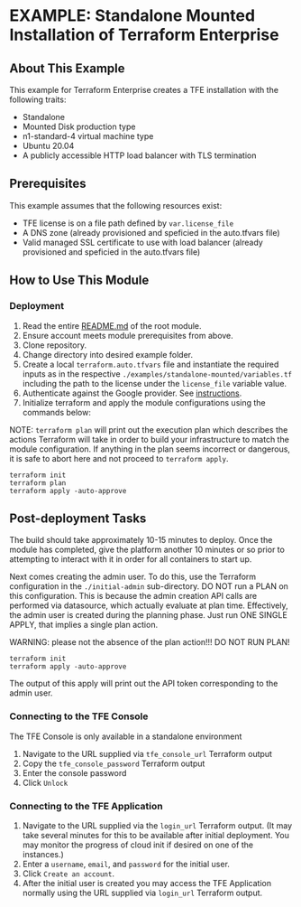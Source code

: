 # EXAMPLE: Standalone Mounted Installation of Terraform Enterprise

## About This Example

This example for Terraform Enterprise creates a TFE installation with the following traits:

- Standalone
- Mounted Disk production type
- n1-standard-4 virtual machine type
- Ubuntu 20.04
- A publicly accessible HTTP load balancer with TLS termination


## Prerequisites

This example assumes that the following resources exist:

- TFE license is on a file path defined by `var.license_file`
- A DNS zone (already provisioned and speficied in the auto.tfvars file)
- Valid managed SSL certificate to use with load balancer (already provisioned and speficied in the auto.tfvars file)
  
## How to Use This Module

### Deployment

1. Read the entire [README.md](../../README.md) of the root module.
2. Ensure account meets module prerequisites from above.
3. Clone repository.
4. Change directory into desired example folder.
5. Create a local `terraform.auto.tfvars` file and instantiate the required inputs as in the respective `./examples/standalone-mounted/variables.tf` including the path to the license under the `license_file` variable value.
6. Authenticate against the Google provider. See [instructions](https://registry.terraform.io/providers/hashicorp/google/latest/docs/guides/provider_reference#authentication).
7. Initialize terraform and apply the module configurations using the commands below:

  NOTE: `terraform plan` will print out the execution plan which describes the actions Terraform will take in order to build your infrastructure to match the module configuration. If anything in the plan seems incorrect or dangerous, it is safe to abort here and not proceed to `terraform apply`.

  ```
  terraform init
  terraform plan
  terraform apply -auto-approve
  ```

## Post-deployment Tasks

The build should take approximately 10-15 minutes to deploy. Once the module has completed, give the platform another 10 minutes or so prior to attempting to interact with it in order for all containers to start up.

Next comes creating the admin user. To do this, use the Terraform configuration in the `./initial-admin` sub-directory.
DO NOT run a PLAN on this configuration. This is because the admin creation API calls are performed via datasource, which actually evaluate at plan time. Effectively, the admin user is created during the planning phase. Just run ONE SINGLE APPLY, that implies a single plan action.

WARNING: please not the absence of the plan action!!! DO NOT RUN PLAN!

```
terraform init
terraform apply -auto-approve
```

The output of this apply will print out the API token corresponding to the admin user.

### Connecting to the TFE Console

The TFE Console is only available in a standalone environment

1. Navigate to the URL supplied via `tfe_console_url` Terraform output
2. Copy the `tfe_console_password` Terraform output
3. Enter the console password
4. Click `Unlock`

### Connecting to the TFE Application

1. Navigate to the URL supplied via the `login_url` Terraform output. (It may take several minutes for this to be available after initial deployment. You may monitor the progress of cloud init if desired on one of the instances.)
2. Enter a `username`, `email`, and `password` for the initial user.
3. Click `Create an account`.
4. After the initial user is created you may access the TFE Application normally using the URL supplied via `login_url` Terraform output.